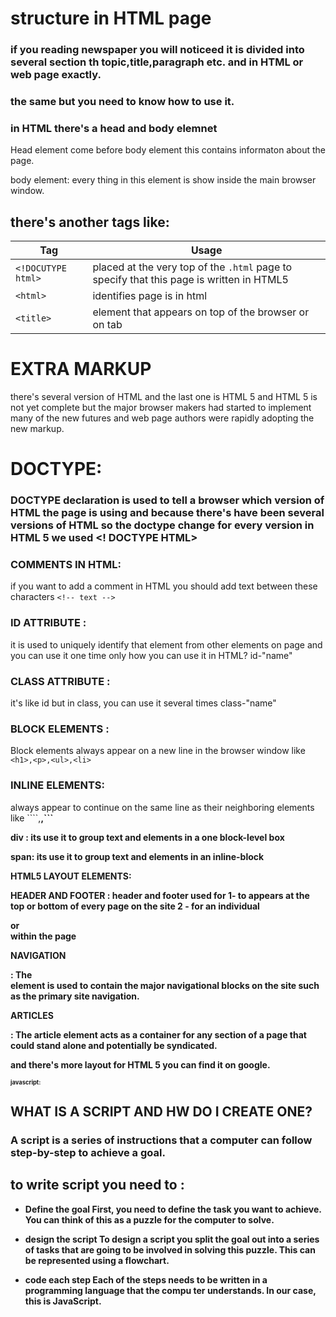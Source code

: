 # structure in HTML page 
### if you reading newspaper you will noticeed it is divided into several section th topic,title,paragraph etc. and in HTML or web page exactly.
### the same but you need to know how to use it.
### in HTML there's a head and body elemnet
Head element come before body element this contains informaton about the page.

body element: every thing in this element is show inside the main browser window. 

## there's another tags like:


|Tag | Usage|
|---|---|
|`<!DOCUTYPE html>` | placed at the very top of the `.html` page to specify that this page is written in HTML5|
|`<html>`|identifies page is in html|
|`<title>`|element that appears on top of the browser or on tab|

# EXTRA MARKUP

there's several version of HTML and the last one is HTML 5 and HTML 5  is not yet complete but the major browser makers had started to implement many of the new futures and web page
authors were rapidly adopting
the new markup.


# DOCTYPE:
### DOCTYPE declaration is used to tell a browser which version of HTML the page is using and because there's have been several versions of HTML so the doctype change for every version in HTML 5 we used <! DOCTYPE HTML> 

### COMMENTS IN HTML:
 if you want to add a comment in HTML you should add text between these characters ```<!-- text -->```

### ID ATTRIBUTE :
it is used to uniquely identify that element from other elements on page and you can use it one time only how you can use it in HTML? id-"name" 

### CLASS ATTRIBUTE :
it's like id but in class, you can use it several times 
class-"name" 

### BLOCK ELEMENTS :
Block elements always appear on a new line in the browser window like ```<h1>,<p>,<ul>,<li>```

### INLINE ELEMENTS:
always appear to continue on the same line as their neighboring elements like 
````<a>,<b>,<img>```

div :
its use it to group text and elements in a one block-level box

span:
its use it to group text and elements in an inline-block


HTML5 LAYOUT ELEMENTS:

HEADER AND FOOTER :
header and footer used for 
1- to appears at the top or bottom of every page on the site 
2 - for an individual <article > or <section> within the page

NAVIGATION <nav>:
The <nav> element is used to
contain the major navigational
blocks on the site such as the
primary site navigation.

ARTICLES
<article>:
The article element acts as
a container for any section of 
a page that could stand alone and
potentially be syndicated. 

and there's more layout for HTML 5 you can find it on google.


# javascript:

## WHAT IS A SCRIPT AND HW DO I CREATE ONE?

### A script is a series of instructions that a computer can follow step-by-step to achieve a goal. 

## to write script you need to :

* Define the goal 
First, you need to define the task you want to
achieve. You can think of this as a puzzle for the
computer to solve.


* design the script 
To design a script you split the goal out into a series
of tasks that are going to be involved in solving this
puzzle. This can be represented using a flowchart.

* code each step
Each of the steps needs to be written in a
programming language that the compu ter
understands. In our case, this is JavaScript.




